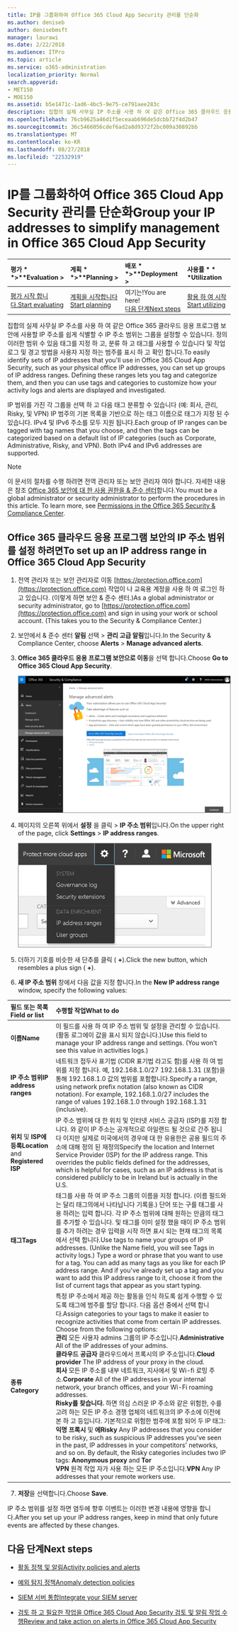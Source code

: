 ```yaml
---
title: IP를 그룹화하여 Office 365 Cloud App Security 관리를 단순화
ms.author: deniseb
author: denisebmsft
manager: laurawi
ms.date: 2/22/2018
ms.audience: ITPro
ms.topic: article
ms.service: o365-administration
localization_priority: Normal
search.appverid:
- MET150
- MOE150
ms.assetid: b5e1471c-1ad6-4bc5-9e75-ce791aee283c
description: 집합의 실제 사무실 IP 주소를 사용 하 여 같은 Office 365 클라우드 응용 프로그램 보안에 사용할 IP 주소를 쉽게 식별할 수 IP 주소 범위는 그룹을 설정할 수 있습니다.
ms.openlocfilehash: 76cb9625a46d1f5eceaab696de5dcbb72f4d2b47
ms.sourcegitcommit: 36c5466056cdef6ad2a8d9372f2bc009a30892bb
ms.translationtype: MT
ms.contentlocale: ko-KR
ms.lasthandoff: 08/27/2018
ms.locfileid: "22532919"
---
```

# <a name="group-your-ip-addresses-to-simplify-management-in-office-365-cloud-app-security"></a><span data-ttu-id="79533-103">IP를 그룹화하여 Office 365 Cloud App Security 관리를 단순화</span><span class="sxs-lookup"><span data-stu-id="79533-103">Group your IP addresses to simplify management in Office 365 Cloud App Security</span></span>
  
|<span data-ttu-id="79533-104">평가 * *\>**</span><span class="sxs-lookup"><span data-stu-id="79533-104">****Evaluation** \>**</span></span>|<span data-ttu-id="79533-105">계획 * *\>**</span><span class="sxs-lookup"><span data-stu-id="79533-105">****Planning** \>**</span></span>|<span data-ttu-id="79533-106">배포 * *\>**</span><span class="sxs-lookup"><span data-stu-id="79533-106">****Deployment** \>**</span></span>|<span data-ttu-id="79533-107">사용률 \* \* \*</span><span class="sxs-lookup"><span data-stu-id="79533-107">****Utilization****</span></span>|
|:-----|:-----|:-----|:-----|
|[<span data-ttu-id="79533-108">평가 시작 합니다.</span><span class="sxs-lookup"><span data-stu-id="79533-108">Start evaluating</span></span>](office-365-cas-overview.md) <br/> |[<span data-ttu-id="79533-109">계획을 시작합니다</span><span class="sxs-lookup"><span data-stu-id="79533-109">Start planning</span></span>](get-ready-for-office-365-cas.md) <br/> |<span data-ttu-id="79533-110">여기는!</span><span class="sxs-lookup"><span data-stu-id="79533-110">You are here!</span></span>  <br/> [<span data-ttu-id="79533-111">다음 단계</span><span class="sxs-lookup"><span data-stu-id="79533-111">Next steps</span></span>](#next-steps) <br/> |[<span data-ttu-id="79533-112">활용 하 여 시작</span><span class="sxs-lookup"><span data-stu-id="79533-112">Start utilizing</span></span>](utilization-activities-for-ocas.md) <br/> |
   
<span data-ttu-id="79533-p101">집합의 실제 사무실 IP 주소를 사용 하 여 같은 Office 365 클라우드 응용 프로그램 보안에 사용할 IP 주소를 쉽게 식별할 수 IP 주소 범위는 그룹을 설정할 수 있습니다. 정의 이러한 범위 수 있음 태그를 지정 하 고, 분류 하 고 태그를 사용할 수 있습니다 및 작업 로그 및 경고 방법을 사용자 지정 하는 범주를 표시 하 고 확인 합니다.</span><span class="sxs-lookup"><span data-stu-id="79533-p101">To easily identify sets of IP addresses that you'll use in Office 365 Cloud App Security, such as your physical office IP addresses, you can set up groups of IP address ranges. Defining these ranges lets you tag and categorize them, and then you can use tags and categories to customize how your activity logs and alerts are displayed and investigated.</span></span>
  
<span data-ttu-id="79533-p102">IP 범위를 가진 각 그룹을 선택 하 고 다음 태그 분류할 수 있습니다 (예: 회사, 관리, Risky, 및 VPN) IP 범주의 기본 목록을 기반으로 하는 태그 이름으로 태그가 지정 된 수 있습니다. IPv4 및 IPv6 주소를 모두 지원 됩니다.</span><span class="sxs-lookup"><span data-stu-id="79533-p102">Each group of IP ranges can be tagged with tag names that you choose, and then the tags can be categorized based on a default list of IP categories (such as Corporate, Administrative, Risky, and VPN). Both IPv4 and IPv6 addresses are supported.</span></span>
  
> [!NOTE]
> <span data-ttu-id="79533-p103">이 문서의 절차를 수행 하려면 전역 관리자 또는 보안 관리자 여야 합니다. 자세한 내용은 참조 [Office 365 보안에 대 한 사용 권한을 &amp; 준수 센터](permissions-in-the-security-and-compliance-center.md)합니다.</span><span class="sxs-lookup"><span data-stu-id="79533-p103">You must be a global administrator or security administrator to perform the procedures in this article. To learn more, see [Permissions in the Office 365 Security &amp; Compliance Center](permissions-in-the-security-and-compliance-center.md).</span></span> 
  
## <a name="to-set-up-an-ip-address-range-in-office-365-cloud-app-security"></a><span data-ttu-id="79533-119">Office 365 클라우드 응용 프로그램 보안의 IP 주소 범위를 설정 하려면</span><span class="sxs-lookup"><span data-stu-id="79533-119">To set up an IP address range in Office 365 Cloud App Security</span></span>

1. <span data-ttu-id="79533-p104">전역 관리자 또는 보안 관리자로 이동 [https://protection.office.com](https://protection.office.com) 작업이 나 교육용 계정을 사용 하 여 로그인 하 고 있습니다. (이렇게 하면 보안 &amp; 준수 센터.)</span><span class="sxs-lookup"><span data-stu-id="79533-p104">As a global administrator or security administrator, go to [https://protection.office.com](https://protection.office.com) and sign in using your work or school account. (This takes you to the Security &amp; Compliance Center.)</span></span> 
    
2. <span data-ttu-id="79533-122">보안에서 &amp; 준수 센터 **알림** 선택 \> **관리 고급 알림**입니다.</span><span class="sxs-lookup"><span data-stu-id="79533-122">In the Security &amp; Compliance Center, choose **Alerts** \> **Manage advanced alerts**.</span></span>
    
3. <span data-ttu-id="79533-123">**Office 365 클라우드 응용 프로그램 보안으로 이동**을 선택 합니다.</span><span class="sxs-lookup"><span data-stu-id="79533-123">Choose **Go to Office 365 Cloud App Security**.</span></span>
    
    ![보안에서 &amp; 준수 센터 Office 365 클라우드 앱 보안으로 이동 하려면 고급 알림 관리를 선택 합니다.](media/958632d4-03e3-4ade-8e22-d5509db6fca7.png)
  
4. <span data-ttu-id="79533-125">페이지의 오른쪽 위에서 **설정** 을 클릭 \> **IP 주소 범위**입니다.</span><span class="sxs-lookup"><span data-stu-id="79533-125">On the upper right of the page, click **Settings** \> **IP address ranges**.</span></span>
    
    ![O 365 클라우드 응용 프로그램 보안에서 시스템 및 데이터 설정에 액세스 하는 설정을 선택합니다](media/f6c48ee3-39b4-4b5a-8252-b6493b7bcd3d.png)
  
5. <span data-ttu-id="79533-127">더하기 기호를 비슷한 새 단추를 클릭 ( **+**).</span><span class="sxs-lookup"><span data-stu-id="79533-127">Click the new button, which resembles a plus sign ( **+**).</span></span>
    
6. <span data-ttu-id="79533-128">**새 IP 주소 범위** 창에서 다음 값을 지정 합니다.</span><span class="sxs-lookup"><span data-stu-id="79533-128">In the **New IP address range** window, specify the following values:</span></span> 
    
|<span data-ttu-id="79533-129">**필드 또는 목록**</span><span class="sxs-lookup"><span data-stu-id="79533-129">**Field or list**</span></span>|<span data-ttu-id="79533-130">**수행할 작업**</span><span class="sxs-lookup"><span data-stu-id="79533-130">**What to do**</span></span>|
|:-----|:-----|
|<span data-ttu-id="79533-131">**이름**</span><span class="sxs-lookup"><span data-stu-id="79533-131">**Name**</span></span> <br/> |<span data-ttu-id="79533-p105">이 필드를 사용 하 여 IP 주소 범위 및 설정을 관리할 수 있습니다. (활동 로그에이 값을 표시 되지 않습니다.)</span><span class="sxs-lookup"><span data-stu-id="79533-p105">Use this field to manage your IP address range and settings. (You won't see this value in activities logs.)</span></span>  <br/> |
|<span data-ttu-id="79533-134">**IP 주소 범위**</span><span class="sxs-lookup"><span data-stu-id="79533-134">**IP address ranges**</span></span> <br/> |<span data-ttu-id="79533-p106">네트워크 접두사 표기법 (CIDR 표기법 라고도 함)를 사용 하 여 범위를 지정 합니다. 예, 192.168.1.0/27 192.168.1.31 (포함)을 통해 192.168.1.0 값의 범위를 포함합니다.</span><span class="sxs-lookup"><span data-stu-id="79533-p106">Specify a range, using network prefix notation (also known as CIDR notation). For example, 192.168.1.0/27 includes the range of values 192.168.1.0 through 192.168.1.31 (inclusive).</span></span>  <br/> |
|<span data-ttu-id="79533-137">**위치** 및 **ISP에 등록**</span><span class="sxs-lookup"><span data-stu-id="79533-137">**Location** and **Registered ISP**</span></span> <br/> |<span data-ttu-id="79533-p107">IP 주소 범위에 대 한 위치 및 인터넷 서비스 공급자 (ISP)를 지정 합니다. 와 같이 IP 주소는 공개적으로 아일랜드 될 것으로 간주 됩니다 이지만 실제로 미국에서의 경우에 대 한 유용한은 공용 필드의 주소에 대해 정의 된 재정의</span><span class="sxs-lookup"><span data-stu-id="79533-p107">Specify the location and Internet Service Provider (ISP) for the IP address range. This overrides the public fields defined for the addresses, which is helpful for cases, such as an IP address is that is considered publicly to be in Ireland but is actually in the U.S.</span></span>  <br/> |
|<span data-ttu-id="79533-140">**태그**</span><span class="sxs-lookup"><span data-stu-id="79533-140">**Tags**</span></span> <br/> |<span data-ttu-id="79533-p108">태그를 사용 하 여 IP 주소 그룹의 이름을 지정 합니다. (이름 필드와는 달리 태그의에서 나타납니다 기록을.) 단어 또는 구를 태그를 사용 하려는 입력 합니다. 각 IP 주소 범위에 대해 원하는 만큼의 태그를 추가할 수 있습니다. 및 태그를 이미 설정 했을 때이 IP 주소 범위를 추가 하려는 경우 입력을 시작 하면 표시 되는 현재 태그의 목록에서 선택 합니다.</span><span class="sxs-lookup"><span data-stu-id="79533-p108">Use tags to name your groups of IP addresses. (Unlike the Name field, you will see Tags in activity logs.) Type a word or phrase that you want to use for a tag. You can add as many tags as you like for each IP address range. And if you've already set up a tag and you want to add this IP address range to it, choose it from the list of current tags that appear as you start typing.</span></span>  <br/> |
|<span data-ttu-id="79533-145">**종류**</span><span class="sxs-lookup"><span data-stu-id="79533-145">**Category**</span></span> <br/> | <span data-ttu-id="79533-p109">특정 IP 주소에서 제공 하는 활동을 인식 하도록 쉽게 수행할 수 있도록 태그에 범주를 할당 합니다. 다음 옵션 중에서 선택 합니다.</span><span class="sxs-lookup"><span data-stu-id="79533-p109">Assign categories to your tags to make it easier to recognize activities that come from certain IP addresses. Choose from the following options:  </span></span><br/> <span data-ttu-id="79533-148">**관리** 모든 사용자 admins 그룹의 IP 주소입니다.</span><span class="sxs-lookup"><span data-stu-id="79533-148">**Administrative** All of the IP addresses of your admins.</span></span>  <br/> <span data-ttu-id="79533-149">**클라우드 공급자** 클라우드에서 프록시의 IP 주소입니다.</span><span class="sxs-lookup"><span data-stu-id="79533-149">**Cloud provider** The IP address of your proxy in the cloud.</span></span>  <br/> <span data-ttu-id="79533-150">**회사** 모든 IP 주소를 내부 네트워크, 지사에서 및 Wi-fi 로밍 주소.</span><span class="sxs-lookup"><span data-stu-id="79533-150">**Corporate** All of the IP addresses in your internal network, your branch offices, and your Wi-Fi roaming addresses.</span></span>  <br/> <span data-ttu-id="79533-p110">**Risky를 찾습니다.** 하면 의심 스러운 IP 주소와 같은 위험한, 수를 고려 하는 모든 IP 주소 경쟁 업체의 네트워크의 IP 주소에 이전에 본 하 고 등입니다. 기본적으로 위험한 범주에 포함 되어 두 IP 태그: **익명 프록시** 및 **에**</span><span class="sxs-lookup"><span data-stu-id="79533-p110">**Risky** Any IP addresses that you consider to be risky, such as suspicious IP addresses you've seen in the past, IP addresses in your competitors' networks, and so on. By default, the Risky categories includes two IP tags: **Anonymous proxy** and **Tor**</span></span> <br/> <span data-ttu-id="79533-153">**VPN** 원격 작업 자가 사용 하는 모든 IP 주소입니다.</span><span class="sxs-lookup"><span data-stu-id="79533-153">**VPN** Any IP addresses that your remote workers use.</span></span>  <br/> |
   
7. <span data-ttu-id="79533-154">**저장**을 선택합니다.</span><span class="sxs-lookup"><span data-stu-id="79533-154">Choose **Save**.</span></span>
    
<span data-ttu-id="79533-155">IP 주소 범위를 설정 하면 염두에 향후 이벤트는 이러한 변경 내용에 영향을 합니다.</span><span class="sxs-lookup"><span data-stu-id="79533-155">After you set up your IP address ranges, keep in mind that only future events are affected by these changes.</span></span>
  
## <a name="next-steps"></a><span data-ttu-id="79533-156">다음 단계</span><span class="sxs-lookup"><span data-stu-id="79533-156">Next steps</span></span>

- [<span data-ttu-id="79533-157">활동 정책 및 알림</span><span class="sxs-lookup"><span data-stu-id="79533-157">Activity policies and alerts</span></span>](activity-policies-and-alerts.md)
    
- [<span data-ttu-id="79533-158">예외 탐지 정책</span><span class="sxs-lookup"><span data-stu-id="79533-158">Anomaly detection policies</span></span>](anomaly-detection-policies-in-ocas.md)
    
- [<span data-ttu-id="79533-159">SIEM 서버 통합</span><span class="sxs-lookup"><span data-stu-id="79533-159">Integrate your SIEM server</span></span>](integrate-your-siem-server-with-office-365-cas.md)
    
- [<span data-ttu-id="79533-160">검토 하 고 필요한 작업을 Office 365 Cloud App Security 검토 및 알림 작업 수행</span><span class="sxs-lookup"><span data-stu-id="79533-160">Review and take action on alerts in Office 365 Cloud App Security</span></span>](review-office-365-cas-alerts.md)
    

